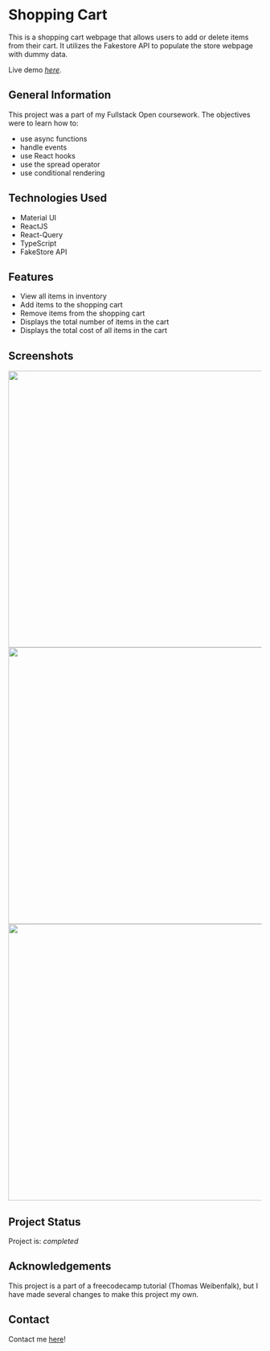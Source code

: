 # Shopping Cart

This is a shopping cart webpage that allows users to add or delete items from their cart. It utilizes the Fakestore API to populate the store webpage with dummy data. 

Live demo [_here_](https://react-ts-cart.netlify.app/). 

## General Information
This project was a part of my Fullstack Open coursework. The objectives were to learn how to:
  - use async functions
  - handle events
  - use React hooks
  - use the spread operator
  - use conditional rendering
  
## Technologies Used
- Material UI
- ReactJS
- React-Query
- TypeScript
- FakeStore API

## Features
- View all items in inventory
- Add items to the shopping cart
- Remove items from the shopping cart
- Displays the total number of items in the cart
- Displays the total cost of all items in the cart

## Screenshots

<img src="https://user-images.githubusercontent.com/63388515/199599692-98837f00-c24d-4049-84c8-a3b14b0494c7.png" width="1200" height="550">
<img src="https://user-images.githubusercontent.com/63388515/199599703-5e8e8e19-08bc-4dc3-8d13-d33f9a17af3b.png" width="1200" height="550">
<img src="https://user-images.githubusercontent.com/63388515/199599716-9eddb4e7-a650-4688-b11b-e7ce8f6125a4.png" width="1200" height="550">


## Project Status
Project is: _completed_ 

## Acknowledgements
This project is a part of a freecodecamp tutorial (Thomas Weibenfalk), but I have made several changes to make this project my own.

## Contact
Contact me [here](https://makaylaandersontucker.netlify.app/contact.html)!


